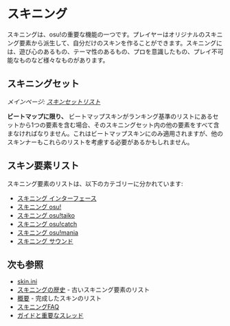 # スキニング

スキニングは、osu!の重要な機能の一つです。プレイヤーはオリジナルのスキニング要素から派生して、自分だけのスキンを作ることができます。スキニングには、遊び心のあるもの、テーマ性のあるもの、プロを意識したもの、プレイ不可能なものなど様々なものがあります。

## スキニングセット

*メインページ: [スキンセットリスト](/wiki/Ranking_Criteria/Skin_Set_List)*

**ビートマップに限り、** ビートマップスキンがランキング基準のリストにあるセットから1つの要素を含む場合、そのスキニングセット内の他の要素をすべて含まなければなりません。これはビートマップスキンにのみ適用されますが、他のスキンナーもこれらのリストを考慮する必要があるかもしれません。

## スキン要素リスト

スキニング要素のリストは、以下のカテゴリーに分かれています:

- [スキニング インターフェース](/wiki/Skinning/Interface)
- [スキニング osu!](/wiki/Skinning/osu!)
- [スキニング osu!taiko](/wiki/Skinning/osu!taiko)
- [スキニング osu!catch](/wiki/Skinning/osu!catch)
- [スキニング osu!mania](/wiki/Skinning/osu!mania)
- [スキニング サウンド](/wiki/Skinning/Sounds)

## 次も参照

- [skin.ini](/wiki/Skinning/skin.ini)
- [スキニングの歴史](/wiki/Skinning/History) - 古いスキニング要素のリスト
- [概要](https://osu.ppy.sh/community/forums/topics/686664) - 完成したスキンのリスト
- [スキニングFAQ](/wiki/Skinning/FAQ)
- [ガイドと重要なスレッド](/wiki/Skinning/Guides_and_important_threads)
